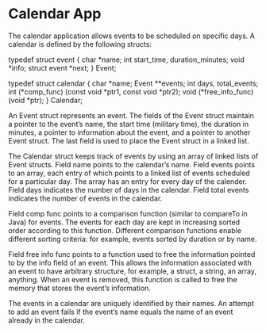 # Calendar App
The calendar application allows events to be scheduled on specific days. A calendar is defined by the following structs:

typedef struct event {
char *name;
int start_time, duration_minutes;
void *info;
struct event *next;
} Event;

typedef struct calendar {
char *name;
Event **events;
int days, total_events;
int (*comp_func) (const void *ptr1, const void *ptr2);
void (*free_info_func) (void *ptr);
} Calendar;

An Event struct represents an event. The fields of the Event struct maintain a pointer to the event’s name, the
start time (military time), the duration in minutes, a pointer to information about the event, and a pointer to
another Event struct. The last field is used to place the Event struct in a linked list.

The Calendar struct keeps track of events by using an array of linked lists of Event structs. Field name points
to the calendar’s name. Field events points to an array, each entry of which points to a linked list of events
scheduled for a particular day. The array has an entry for every day of the calender. Field days indicates the
number of days in the calendar. Field total events indicates the number of events in the calendar.

Field comp func points to a comparison function (similar to compareTo in Java) for events. The events for
each day are kept in increasing sorted order according to this function. Different comparison functions enable
different sorting criteria: for example, events sorted by duration or by name.

Field free info func points to a function used to free the information pointed to by the info field of an event.
This allows the information associated with an event to have arbitrary structure, for example, a struct, a string,
an array, anything. When an event is removed, this function is called to free the memory that stores the event’s
information.

The events in a calendar are uniquely identified by their names. An attempt to add an event fails if the
event’s name equals the name of an event already in the calendar.
